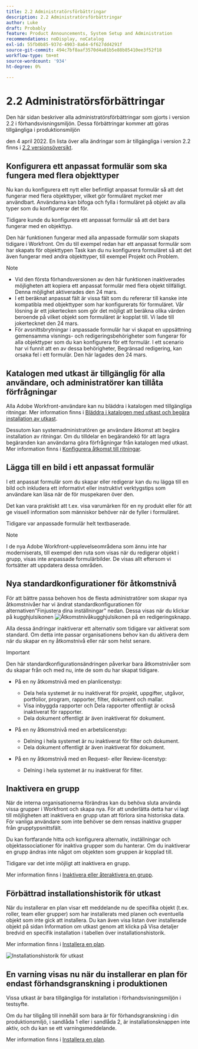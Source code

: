 ```yaml
---
title: 2.2 Administratörsförbättringar
description: 2.2 Administratörsförbättringar
author: Luke
draft: Probably
feature: Product Announcements, System Setup and Administration
recommendations: noDisplay, noCatalog
exl-id: 55fb0b85-937d-4903-8a64-6f627dd4291f
source-git-commit: 494c7bf8aaf3570d4a01b5e88b85410ee3f52f18
workflow-type: tm+mt
source-wordcount: '934'
ht-degree: 0%

---
```


# 2.2 Administratörsförbättringar

Den här sidan beskriver alla administratörsförbättringar som gjorts i version 2.2 i förhandsvisningsmiljön. Dessa förbättringar kommer att göras tillgängliga i produktionsmiljön

<!--
<MadCap:conditionalText data-mc-conditions="QuicksilverOrClassic.Draft mode">
in January 2022
</MadCap:conditionalText>
-->

den 4 april 2022. En lista över alla ändringar som är tillgängliga i version 2.2 finns i [2.2 versionsöversikt](../../../product-announcements/product-releases/22.2-release-activity/22-2-release-overview.md).

## Konfigurera ett anpassat formulär som ska fungera med flera objekttyper

Nu kan du konfigurera ett nytt eller befintligt anpassat formulär så att det fungerar med flera objekttyper, vilket gör formuläret mycket mer användbart. Användarna kan bifoga och fylla i formuläret på objekt av alla typer som du konfigurerar det för.

Tidigare kunde du konfigurera ett anpassat formulär så att det bara fungerar med en objekttyp.

Den här funktionen fungerar med alla anpassade formulär som skapats tidigare i Workfront. Om du till exempel redan har ett anpassat formulär som har skapats för objekttypen Task kan du nu konfigurera formuläret så att det även fungerar med andra objekttyper, till exempel Projekt och Problem.

>[!NOTE]
>
>* Vid den första förhandsversionen av den här funktionen inaktiverades möjligheten att kopiera ett anpassat formulär med flera objekt tillfälligt. Denna möjlighet aktiverades den 24 mars.
>* I ett beräknat anpassat fält är vissa fält som du refererar till kanske inte kompatibla med objekttyper som har konfigurerats för formuläret. Vår lösning är ett jokertecken som gör det möjligt att beräkna olika värden beroende på vilket objekt som formuläret är kopplat till. Vi lade till jokertecknet den 24 mars.
>* För avsnittsbrytningar i anpassade formulär har vi skapat en uppsättning gemensamma visnings- och redigeringsbehörigheter som fungerar för alla objekttyper som du kan konfigurera för ett formulär. I ett scenario har vi funnit att en av dessa behörigheter, Begränsad redigering, kan orsaka fel i ett formulär. Den här lagades den 24 mars.
>

## Katalogen med utkast är tillgänglig för alla användare, och administratörer kan tillåta förfrågningar

Alla Adobe Workfront-användare kan nu bläddra i katalogen med tillgängliga ritningar. Mer information finns i [Bläddra i katalogen med utkast och begära installation av utkast](../../../administration-and-setup/blueprints/browse-catalog.md).

Dessutom kan systemadministratören ge användare åtkomst att begära installation av ritningar. Om du tilldelar en begärandekö för att lagra begäranden kan användarna göra förfrågningar från katalogen med utkast. Mer information finns i [Konfigurera åtkomst till ritningar](../../../administration-and-setup/blueprints/configure-access-to-blueprints.md).

## Lägga till en bild i ett anpassat formulär

I ett anpassat formulär som du skapar eller redigerar kan du nu lägga till en bild och inkludera ett informativt eller instruktivt verktygstips som användare kan läsa när de för muspekaren över den.

Det kan vara praktiskt att t.ex. visa varumärken för en ny produkt eller för att ge visuell information som människor behöver när de fyller i formuläret.

Tidigare var anpassade formulär helt textbaserade.

>[!NOTE]
>
>I de nya Adobe Workfront-upplevelseområdena som ännu inte har moderniserats, till exempel den ruta som visas när du redigerar objekt i grupp, visas inte anpassade formulärbilder. De visas allt eftersom vi fortsätter att uppdatera dessa områden.


## Nya standardkonfigurationer för åtkomstnivå

För att bättre passa behoven hos de flesta administratörer som skapar nya åtkomstnivåer har vi ändrat standardkonfigurationen för alternativen&quot;Finjustera dina inställningar&quot; nedan. Dessa visas när du klickar på kugghjulsikonen ![Åtkomstnivåkugghjulsikonen](assets/gear-icon-in-access-levels.png) på en redigeringsknapp.

Alla dessa ändringar inaktiverar ett alternativ som tidigare var aktiverat som standard. Om detta inte passar organisationens behov kan du aktivera dem när du skapar en ny åtkomstnivå eller när som helst senare.

>[!IMPORTANT]
>
>Den här standardkonfigurationsändringen påverkar bara åtkomstnivåer som du skapar från och med nu, inte de som du har skapat tidigare.

* På en ny åtkomstnivå med en planlicenstyp:

   * Dela hela systemet är nu inaktiverat för projekt, uppgifter, utgåvor, portfolior, program, rapporter, filter, dokument och mallar.
   * Visa inbyggda rapporter och Dela rapporter offentligt är också inaktiverat för rapporter.
   * Dela dokument offentligt är även inaktiverat för dokument.

* På en ny åtkomstnivå med en arbetslicenstyp:

   * Delning i hela systemet är nu inaktiverat för filter och dokument.
   * Dela dokument offentligt är även inaktiverat för dokument.

* På en ny åtkomstnivå med en Request- eller Review-licenstyp:

   * Delning i hela systemet är nu inaktiverat för filter.

## Inaktivera en grupp

När de interna organisationerna förändras kan du behöva sluta använda vissa grupper i Workfront och skapa nya. För att underlätta detta har vi lagt till möjligheten att inaktivera en grupp utan att förlora sina historiska data. För vanliga användare som inte behöver se dem rensas inaktiva grupper från grupptypsnittsfält.

Du kan fortfarande hitta och konfigurera alternativ, inställningar och objektassociationer för inaktiva grupper som du hanterar. Om du inaktiverar en grupp ändras inte något om objekten som gruppen är kopplad till.

Tidigare var det inte möjligt att inaktivera en grupp.

Mer information finns i [Inaktivera eller återaktivera en grupp](../../../administration-and-setup/manage-groups/create-and-manage-groups/deactivate-or-reactivate-a-group.md).

## Förbättrad installationshistorik för utkast

När du installerar en plan visar ett meddelande nu de specifika objekt (t.ex. roller, team eller grupper) som har installerats med planen och eventuella objekt som inte gick att installera. Du kan även visa listan över installerade objekt på sidan Information om utkast genom att klicka på Visa detaljer bredvid en specifik installation i tabellen över installationshistorik.

Mer information finns i [Installera en plan](../../../administration-and-setup/blueprints/blueprints-install.md).

![Installationshistorik för utkast](assets/blueprints-installation-history-350x95.png)

## En varning visas nu när du installerar en plan för endast förhandsgranskning i produktionen

Vissa utkast är bara tillgängliga för installation i förhandsvisningsmiljön i testsyfte.

Om du har tillgång till innehåll som bara är för förhandsgranskning i din produktionsmiljö, i sandlåda 1 eller i sandlåda 2, är installationsknappen inte aktiv, och du kan se ett varningsmeddelande.

Mer information finns i [Installera en plan](../../../administration-and-setup/blueprints/blueprints-install.md).

